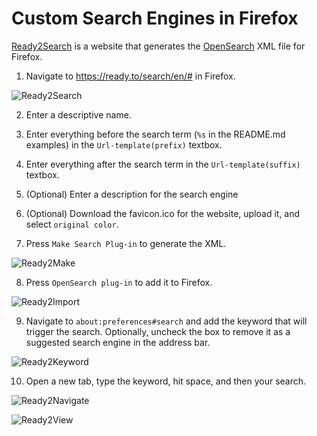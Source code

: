 # Custom Search Engines in Firefox

[Ready2Search](https://ready.to/search/en/#) is a website that generates the [OpenSearch](https://developer.mozilla.org/en-US/docs/Web/OpenSearch) XML file for Firefox.

1. Navigate to https://ready.to/search/en/# in Firefox.

![Ready2Search](res/readyto-empty.png)

2. Enter a descriptive name.

3. Enter everything before the search term (`%s` in the README.md examples) in the `Url-template(prefix)` textbox.

4. Enter everything after the search term in the `Url-template(suffix)` textbox.

5. (Optional) Enter a description for the search engine

6. (Optional) Download the favicon.ico for the website, upload it, and select `original color`.

7.  Press `Make Search Plug-in` to generate the XML.

![Ready2Make](res/readyto-make.png)

8. Press `OpenSearch plug-in` to add it to Firefox.

![Ready2Import](res/readyto-import.png)

9. Navigate to `about:preferences#search` and add the keyword that will trigger the search. Optionally, uncheck the box to remove it as a suggested search engine in the address bar.

![Ready2Keyword](res/readyto-keyword.png)

10. Open a new tab, type the keyword, hit space, and then your search.

![Ready2Navigate](res/readyto-nav.png)

![Ready2View](res/readyto-view.png)
